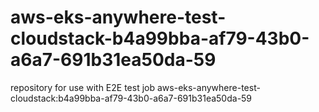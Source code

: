 # aws-eks-anywhere-test-cloudstack-b4a99bba-af79-43b0-a6a7-691b31ea50da-59
repository for use with E2E test job aws-eks-anywhere-test-cloudstack:b4a99bba-af79-43b0-a6a7-691b31ea50da-59

